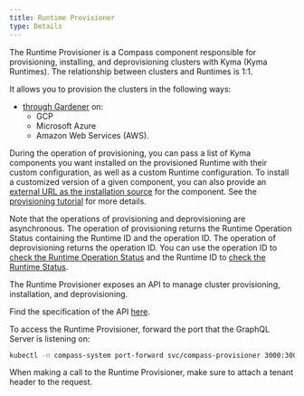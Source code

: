 ```yaml
---
title: Runtime Provisioner
type: Details
---
```


The Runtime Provisioner is a Compass component responsible for provisioning, installing, and deprovisioning clusters with Kyma (Kyma Runtimes). The relationship between clusters and Runtimes is 1:1.

It allows you to provision the clusters in the following ways:
- [through Gardener](#tutorials-provision-clusters-through-gardener) on:
    * GCP
    * Microsoft Azure
    * Amazon Web Services (AWS).

During the operation of provisioning, you can pass a list of Kyma components you want installed on the provisioned Runtime with their custom configuration, as well as a custom Runtime configuration. To install a customized version of a given component, you can also provide an [external URL as the installation source](docs/#configuration-install-components-from-user-defined-ur-ls) for the component. See the [provisioning tutorial](#tutorials-provision-clusters-through-gardener) for more details.

Note that the operations of provisioning and deprovisioning are asynchronous. The operation of provisioning returns the Runtime Operation Status containing the Runtime ID and the operation ID. The operation of deprovisioning returns the operation ID. You can use the operation ID to [check the Runtime Operation Status](#tutorials-check-runtime-operation-status) and the Runtime ID to [check the Runtime Status](#tutorials-check-runtime-status).
  
The Runtime Provisioner exposes an API to manage cluster provisioning, installation, and deprovisioning. 

Find the specification of the API [here](https://github.com/kyma-incubator/compass/blob/master/components/provisioner/pkg/gqlschema/schema.graphql).
    
To access the Runtime Provisioner, forward the port that the GraphQL Server is listening on:

```bash
kubectl -n compass-system port-forward svc/compass-provisioner 3000:3000
```

When making a call to the Runtime Provisioner, make sure to attach a tenant header to the request.
